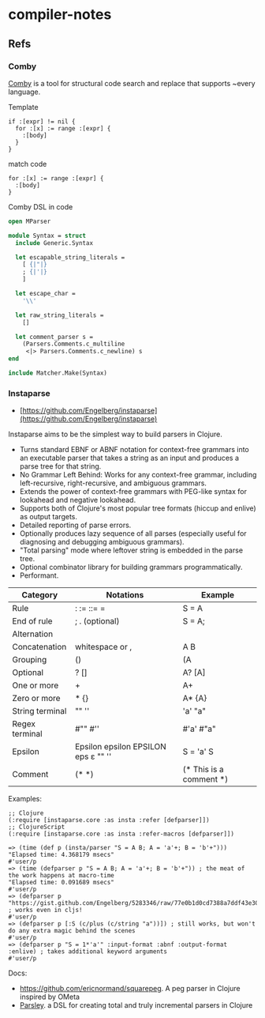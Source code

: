# compiler-notes


## Refs

### Comby

[Comby](https://github.com/comby-tools/comby) is a tool for structural code search and replace that supports ~every language. 

Template

```
if :[expr] != nil {
  for :[x] := range :[expr] {
    :[body]
  }
}
```

match code

```
for :[x] := range :[expr] {
  :[body]
}
```

Comby DSL in code

```ocaml
open MParser

module Syntax = struct
  include Generic.Syntax

  let escapable_string_literals =
    [ {|"|}
    ; {|'|}
    ]

  let escape_char =
    '\\'

  let raw_string_literals =
    []

  let comment_parser s =
    (Parsers.Comments.c_multiline
     <|> Parsers.Comments.c_newline) s
end

include Matcher.Make(Syntax)
```

### Instaparse

 - [https://github.com/Engelberg/instaparse](https://github.com/Engelberg/instaparse)

 Instaparse aims to be the simplest way to build parsers in Clojure.

 - Turns standard EBNF or ABNF notation for context-free grammars into an executable parser that takes a string as an input and produces a parse tree for that string.
 - No Grammar Left Behind: Works for any context-free grammar, including left-recursive, right-recursive, and ambiguous grammars.
 - Extends the power of context-free grammars with PEG-like syntax for lookahead and negative lookahead.
 - Supports both of Clojure's most popular tree formats (hiccup and enlive) as output targets.
 - Detailed reporting of parse errors.
 - Optionally produces lazy sequence of all parses (especially useful for diagnosing and debugging ambiguous grammars).
 - "Total parsing" mode where leftover string is embedded in the parse tree.
 - Optional combinator library for building grammars programmatically.
 - Performant.

| Category | Notations | Example |
|----------|-----------|---------|
| Rule | : := ::= = | S = A |
| End of rule | ; . (optional) | S = A; |
| Alternation | | | A | B |
| Concatenation | whitespace or , | A B |
| Grouping | () | (A | B) C |
| Optional | ? [] | A? [A] |
| One or more | + | A+ |
| Zero or more | * {} | A* {A} |
| String terminal | "" '' | 'a' "a" |
| Regex terminal | #"" #'' | #'a' #"a" |
| Epsilon | Epsilon epsilon EPSILON eps ε "" '' | S = 'a' S | Epsilon |
| Comment | (* *) | (* This is a comment *) |


Examples:

```coljure
;; Clojure
(:require [instaparse.core :as insta :refer [defparser]])
;; ClojureScript
(:require [instaparse.core :as insta :refer-macros [defparser]])

=> (time (def p (insta/parser "S = A B; A = 'a'+; B = 'b'+")))
"Elapsed time: 4.368179 msecs"
#'user/p
=> (time (defparser p "S = A B; A = 'a'+; B = 'b'+")) ; the meat of the work happens at macro-time
"Elapsed time: 0.091689 msecs"
#'user/p
=> (defparser p "https://gist.github.com/Engelberg/5283346/raw/77e0b1d0cd7388a7ddf43e307804861f49082eb6/SingleA") ; works even in cljs!
#'user/p
=> (defparser p [:S (c/plus (c/string "a"))]) ; still works, but won't do any extra magic behind the scenes
#'user/p
=> (defparser p "S = 1*'a'" :input-format :abnf :output-format :enlive) ; takes additional keyword arguments
#'user/p
```

Docs:

 - https://github.com/ericnormand/squarepeg.  A peg parser in Clojure inspired by OMeta 
 - [Parsley](https://github.com/cgrand/parsley).  a DSL for creating total and truly incremental parsers in Clojure 

